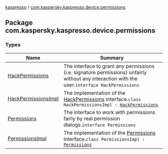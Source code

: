 [kaspresso](../index.md) / [com.kaspersky.kaspresso.device.permissions](./index.md)

## Package com.kaspersky.kaspresso.device.permissions

### Types

| Name | Summary |
|---|---|
| [HackPermissions](-hack-permissions/index.md) | The interface to grant any permissions (i.e. signature permissions) unfairly without any interaction with the user.`interface HackPermissions` |
| [HackPermissionsImpl](-hack-permissions-impl/index.md) | The implementation of the [HackPermissions](-hack-permissions/index.md) interface.`class HackPermissionsImpl : `[`HackPermissions`](-hack-permissions/index.md) |
| [Permissions](-permissions/index.md) | The interface to work with permissions fairly by real permission dialogs.`interface Permissions` |
| [PermissionsImpl](-permissions-impl/index.md) | The implementation of the [Permissions](-permissions/index.md) interface.`class PermissionsImpl : `[`Permissions`](-permissions/index.md) |
